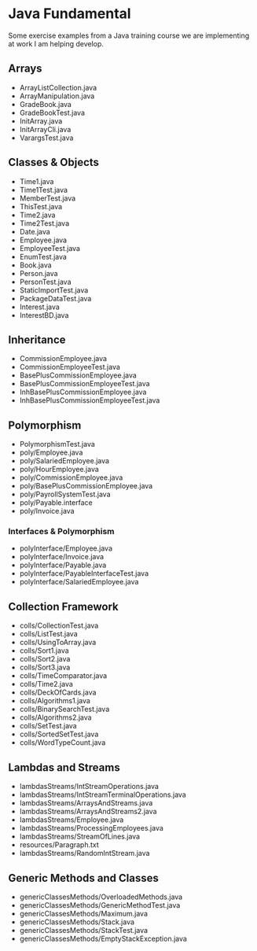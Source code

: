 # Java Fundamental
Some exercise examples from a Java training course we are implementing at work I am helping develop.

## Arrays

- ArrayListCollection.java
- ArrayManipulation.java
- GradeBook.java
- GradeBookTest.java
- InitArray.java
- InitArrayCli.java
- VarargsTest.java

## Classes & Objects

- Time1.java
- Time1Test.java
- MemberTest.java
- ThisTest.java
- Time2.java
- Time2Test.java
- Date.java
- Employee.java
- EmployeeTest.java
- EnumTest.java
- Book.java
- Person.java
- PersonTest.java
- StaticImportTest.java
- PackageDataTest.java
- Interest.java
- InterestBD.java

## Inheritance

- CommissionEmployee.java
- CommissionEmployeeTest.java
- BasePlusCommissionEmployee.java
- BasePlusCommissionEmployeeTest.java
- InhBasePlusCommissionEmployee.java
- InhBasePlusCommissionEmployeeTest.java

## Polymorphism

- PolymorphismTest.java
- poly/Employee.java
- poly/SalariedEmployee.java
- poly/HourEmployee.java
- poly/CommissionEmployee.java
- poly/BasePlusCommissionEmployee.java
- poly/PayrollSystemTest.java
- poly/Payable.interface
- poly/Invoice.java
### Interfaces & Polymorphism
- polyInterface/Employee.java
- polyInterface/Invoice.java
- polyInterface/Payable.java
- polyInterface/PayableInterfaceTest.java
- polyInterface/SalariedEmployee.java

## Collection Framework

- colls/CollectionTest.java
- colls/ListTest.java
- colls/UsingToArray.java
- colls/Sort1.java
- colls/Sort2.java
- colls/Sort3.java
- colls/TimeComparator.java
- colls/Time2.java
- colls/DeckOfCards.java
- colls/Algorithms1.java
- colls/BinarySearchTest.java
- colls/Algorithms2.java
- colls/SetTest.java
- colls/SortedSetTest.java
- colls/WordTypeCount.java

## Lambdas and Streams
- lambdasStreams/IntStreamOperations.java
- lambdasStreams/IntStreamTerminalOperations.java
- lambdasStreams/ArraysAndStreams.java
- lambdasStreams/ArraysAndStreams2.java
- lambdasStreams/Employee.java
- lambdasStreams/ProcessingEmployees.java
- lambdasStreams/StreamOfLines.java
- resources/Paragraph.txt
- lambdasStreams/RandomIntStream.java

## Generic Methods and Classes
- genericClassesMethods/OverloadedMethods.java
- genericClassesMethods/GenericMethodTest.java
- genericClassesMethods/Maximum.java
- genericClassesMethods/Stack.java
- genericClassesMethods/StackTest.java
- genericClassesMethods/EmptyStackException.java
